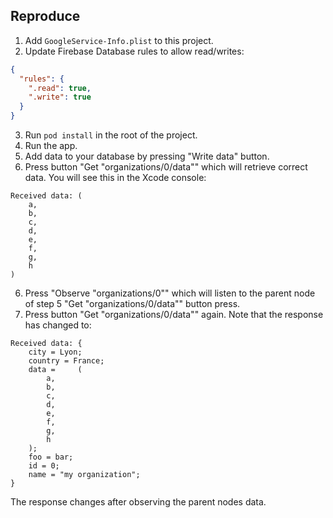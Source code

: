 ## Reproduce

1. Add `GoogleService-Info.plist` to this project.
2. Update Firebase Database rules to allow read/writes:

```json
{
  "rules": {
    ".read": true,
    ".write": true
  }
}
```

3. Run `pod install` in the root of the project.
4. Run the app.
5. Add data to your database by pressing "Write data" button.
5. Press button "Get "organizations/0/data"" which will retrieve correct data. You will see this in the Xcode console:
```
Received data: (
    a,
    b,
    c,
    d,
    e,
    f,
    g,
    h
)
```
6. Press "Observe "organizations/0"" which will listen to the parent node of step 5 "Get "organizations/0/data"" button press.
7. Press button "Get "organizations/0/data"" again. Note that the response has changed to:
```
Received data: {
    city = Lyon;
    country = France;
    data =     (
        a,
        b,
        c,
        d,
        e,
        f,
        g,
        h
    );
    foo = bar;
    id = 0;
    name = "my organization";
}
```

The response changes after observing the parent nodes data.
